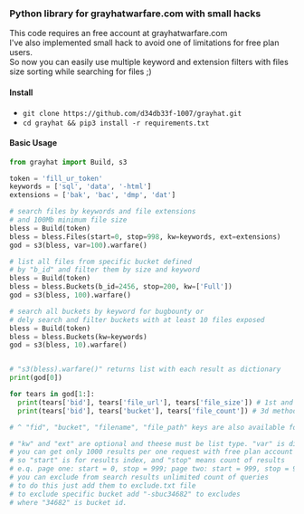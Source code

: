 ### Python library for grayhatwarfare.com with small hacks

This code requires an free account at grayhatwarfare.com \
I've also implemented small hack to avoid one of limitations for free plan users. \
So now you can easily use multiple keyword and extension filters with files size sorting while searching for files ;)

#### Install

* `git clone https://github.com/d34db33f-1007/grayhat.git`
* `cd grayhat && pip3 install -r requirements.txt`

#### Basic Usage

```py
from grayhat import Build, s3

token = 'fill_ur_token'
keywords = ['sql', 'data', '-html']
extensions = ['bak', 'bac', 'dmp', 'dat']

# search files by keywords and file extensions 
# and 100Mb minimum file size
bless = Build(token)
bless = bless.Files(start=0, stop=998, kw=keywords, ext=extensions)
god = s3(bless, var=100).warfare()

# list all files from specific bucket defined 
# by "b_id" and filter them by size and keyword
bless = Build(token)
bless = bless.Buckets(b_id=2456, stop=200, kw=['Full'])
god = s3(bless, 100).warfare()

# search all buckets by keyword for bugbounty or 
# dely search and filter buckets with at least 10 files exposed
bless = Build(token)
bless = bless.Buckets(kw=keywords)
god = s3(bless, 10).warfare()


# "s3(bless).warfare()" returns list with each result as dictionary
print(god[0])

for tears in god[1:]:
  print(tears['bid'], tears['file_url'], tears['file_size']) # 1st and 2nd methods
  print(tears['bid'], tears['bucket'], tears['file_count']) # 3d method

# ^ "fid", "bucket", "filename", "file_path" keys are also available for methods 1 and 2.

# "kw" and "ext" are optional and theese must be list type. "var" is digit and is optional either.
# you can get only 1000 results per one request with free plan account
# so "start" is for results index, and "stop" means count of results
# e.q. page one: start = 0, stop = 999; page two: start = 999, stop = 999; and so on
# you can exclude from search results unlimited count of queries
# to do this just add them to exclude.txt file
# to exclude specific bucket add "-sbuc34682" to excludes
# where "34682" is bucket id.
```
